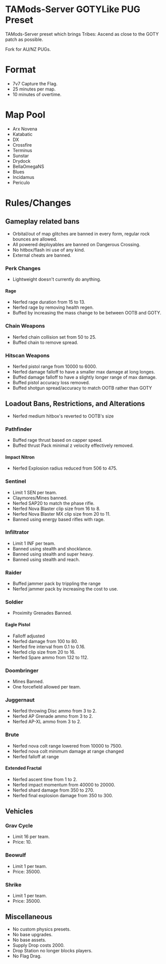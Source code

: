 # TAMods-Server GOTYLike PUG Preset

TAMods-Server preset which brings Tribes: Ascend as close to the GOTY patch as possible.

Fork for AU/NZ PUGs.

# Format
- 7v7 Capture the Flag.
- 25 minutes per map.
- 10 minutes of overtime.

# Map Pool
- Arx Novena
- Katabatic
- DX
- Crossfire
- Terminus
- Sunstar
- Drydock
- BellaOmegaNS
- Blues
- Incidamus
- Periculo

# Rules/Changes

## Gameplay related bans
- Orbital/out of map glitches are banned in every form, regular rock bounces are allowed.
- All powered deployables are banned on Dangerous Crossing.
- No hitbox/flash ini use of any kind. 
- External cheats are banned.

### Perk Changes
- Lightweight doesn't currently do anything.
#### Rage
- Nerfed rage duration from 15 to 13.
- Nerfed rage by removing health regen.
- Buffed by increasing the mass change to be between OOTB and GOTY.

### Chain Weapons
- Nerfed chain collision set from 50 to 25.
- Buffed chain to remove spread.

### Hitscan Weapons
- Nerfed pistol range from 10000 to 6000.
- Nerfed damage falloff to have a smaller max damage at long longes.
- Buffed damage falloff to have a slightly longer range of max damage.
- Buffed pistol accuracy loss removed.
- Buffed shotgun spread/accuracy to match OOTB rather than GOTY

## Loadout Bans, Restrictions, and Alterations
- Nerfed medium hitbox's reverted to OOTB's size

### Pathfinder
- Buffed rage thrust based on capper speed.
- Buffed thrust Pack minimal z velocity effectively removed.

#### Impact Nitron
- Nerfed Explosion radius reduced from 506 to 475.

### Sentinel
- Limit 1 SEN per team.
- Claymores/Mines banned.
- Nerfed SAP20 to match the phase rifle.
- Nerfed Nova Blaster clip size from 16 to 8.
- Nerfed Nova Blaster MX clip size from 20 to 11.
- Banned using energy based rifles with rage.

### Infiltrator
- Limit 1 INF per team.
- Banned using stealth and shocklance.
- Banned using stealth and super heavy.
- Banned using stealth and reach.

### Raider
- Buffed jammer pack by trippling the range
- Nerfed jammer pack by increasing the cost to use.

### Soldier
- Proximity Grenades Banned.

#### Eagle Pistol
- Falloff adjusted
- Nerfed damage from 100 to 80.
- Nerfed fire interval from 0.1 to 0.16.
- Nerfed clip size from 20 to 16.
- Nerfed Spare ammo from 132 to 112.

### Doombringer
- Mines Banned.
- One forcefield allowed per team.

### Juggernaut
- Nerfed throwing Disc ammo from 3 to 2.
- Nerfed AP Grenade ammo from 3 to 2.
- Nerfed AP-XL ammo from 3 to 2.

### Brute
- Nerfed nova colt range lowered from 10000 to 7500.
- Nerfed nova colt minimum damage at range changed
- Nerfed falloff at range

#### Extended Fractal
- Nerfed ascent time from 1 to 2.
- Nerfed impact momentum from 40000 to 20000.
- Nerfed shard damage from 350 to 270.
- Nerfed final explosion damage from 350 to 300.

## Vehicles
### Grav Cycle
- Limit 16 per team.
- Price: 10.

### Beowulf
- Limit 1 per team.
- Price: 35000.

### Shrike
- Limit 1 per team.
- Price: 35000.

## Miscellaneous
- No custom physics presets.
- No base upgrades.
- No base assets.
- Supply Drop costs 2000.
- Drop Station no longer blocks players.
- No Flag Drag.
